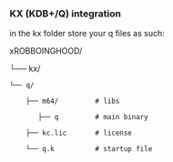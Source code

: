 ### KX (KDB+/Q) integration

in the kx folder store your q files as such:

xROBBOINGHOOD/

└── kx/

    └── q/  

        ├── m64/         # libs

           ├── q         # main binary

        ├── kc.lic       # license
        
        └── q.k          # startup file
